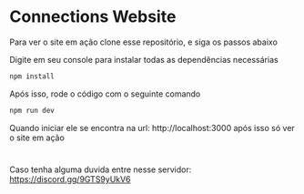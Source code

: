 # Connections Website

Para ver o site em ação clone esse repositório, e siga os passos abaixo

Digite em seu console para instalar todas as dependências necessárias

```js
npm install
```

Após isso, rode o código com o seguinte comando

```js
npm run dev
```

Quando iniciar ele se encontra na url: http://localhost:3000 após isso só ver o site em ação

#

Caso tenha alguma duvida entre nesse servidor: https://discord.gg/9GTS9yUkV6
